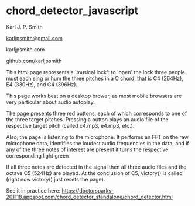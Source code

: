 # chord_detector_javascript
  Karl J. P. Smith
  
  karljpsmith@gmail.com
  
  karljpsmith.com
  
  github.com/karljpsmith
  
  
  This html page represents a 'musical lock': to 'open' the lock three 
  people must each sing or hum the three pitches in a C chord, that is 
  C4 (264Hz), E4 (330Hz), and G4 (396Hz). 
  
  This page works best on a desktop brower, as most mobile browsers are
  very particular about audio autoplay. 
  
  The page presents three red buttons, each of which corresponds to one
  of the three target pitches. Pressing a button plays an audio file of 
  the respective target pitch (called c4.mp3, e4.mp3, etc.). 
  
  Also, the page is listening to the microphone. It performs an FFT on the
  raw microphone data, identifies the loudest audio frequencies in the 
  data, and if any of the three notes of interest are present it 
  turns the respective corresponding light green
  
  If all three notes are detected in the signal then all three audio files and 
  the octave C5 (524Hz) are played. At the conclusion of C5, victory() is called
  (right now victory() just resets the page). 

See it in practice here: https://doctorsparks-201118.appspot.com/chord_detector_standalone/chord_detector.html
